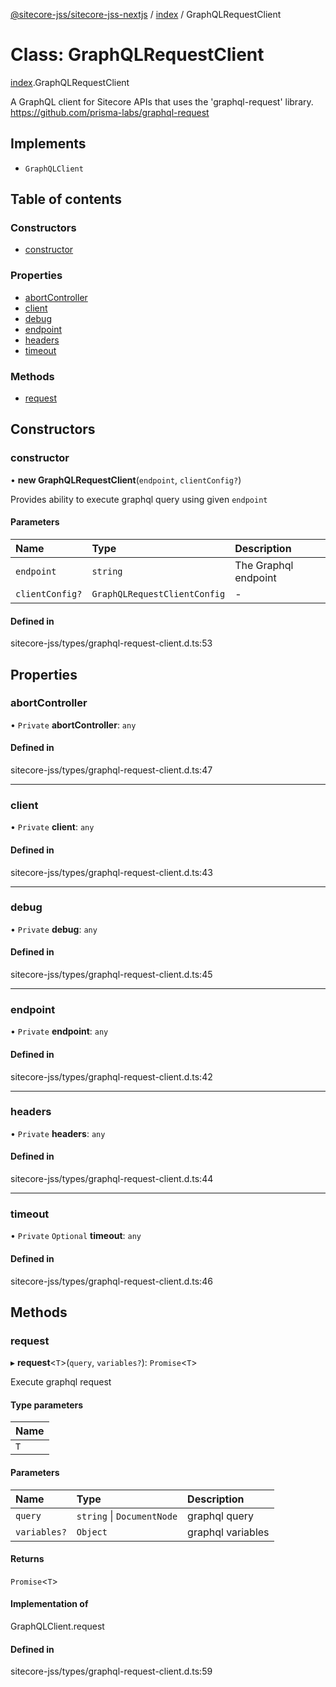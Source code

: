 [@sitecore-jss/sitecore-jss-nextjs](../README.md) / [index](../modules/index.md) / GraphQLRequestClient

# Class: GraphQLRequestClient

[index](../modules/index.md).GraphQLRequestClient

A GraphQL client for Sitecore APIs that uses the 'graphql-request' library.
https://github.com/prisma-labs/graphql-request

## Implements

- `GraphQLClient`

## Table of contents

### Constructors

- [constructor](index.GraphQLRequestClient.md#constructor)

### Properties

- [abortController](index.GraphQLRequestClient.md#abortcontroller)
- [client](index.GraphQLRequestClient.md#client)
- [debug](index.GraphQLRequestClient.md#debug)
- [endpoint](index.GraphQLRequestClient.md#endpoint)
- [headers](index.GraphQLRequestClient.md#headers)
- [timeout](index.GraphQLRequestClient.md#timeout)

### Methods

- [request](index.GraphQLRequestClient.md#request)

## Constructors

### constructor

• **new GraphQLRequestClient**(`endpoint`, `clientConfig?`)

Provides ability to execute graphql query using given `endpoint`

#### Parameters

| Name | Type | Description |
| :------ | :------ | :------ |
| `endpoint` | `string` | The Graphql endpoint |
| `clientConfig?` | `GraphQLRequestClientConfig` | - |

#### Defined in

sitecore-jss/types/graphql-request-client.d.ts:53

## Properties

### abortController

• `Private` **abortController**: `any`

#### Defined in

sitecore-jss/types/graphql-request-client.d.ts:47

___

### client

• `Private` **client**: `any`

#### Defined in

sitecore-jss/types/graphql-request-client.d.ts:43

___

### debug

• `Private` **debug**: `any`

#### Defined in

sitecore-jss/types/graphql-request-client.d.ts:45

___

### endpoint

• `Private` **endpoint**: `any`

#### Defined in

sitecore-jss/types/graphql-request-client.d.ts:42

___

### headers

• `Private` **headers**: `any`

#### Defined in

sitecore-jss/types/graphql-request-client.d.ts:44

___

### timeout

• `Private` `Optional` **timeout**: `any`

#### Defined in

sitecore-jss/types/graphql-request-client.d.ts:46

## Methods

### request

▸ **request**<`T`\>(`query`, `variables?`): `Promise`<`T`\>

Execute graphql request

#### Type parameters

| Name |
| :------ |
| `T` |

#### Parameters

| Name | Type | Description |
| :------ | :------ | :------ |
| `query` | `string` \| `DocumentNode` | graphql query |
| `variables?` | `Object` | graphql variables |

#### Returns

`Promise`<`T`\>

#### Implementation of

GraphQLClient.request

#### Defined in

sitecore-jss/types/graphql-request-client.d.ts:59
